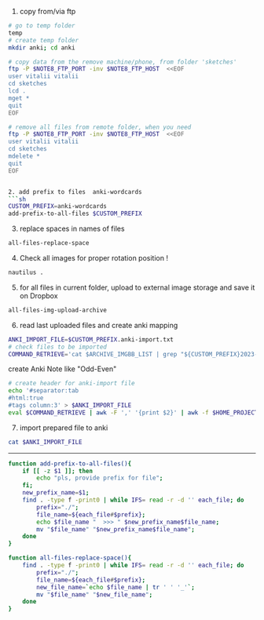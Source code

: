 1. copy from/via ftp
```sh
# go to temp folder
temp
# create temp folder 
mkdir anki; cd anki

# copy data from the remove machine/phone, from folder 'sketches'
ftp -P $NOTE8_FTP_PORT -inv $NOTE8_FTP_HOST  <<EOF
user vitalii vitalii
cd sketches
lcd .
mget *
quit
EOF

# remove all files from remote folder, when you need
ftp -P $NOTE8_FTP_PORT -inv $NOTE8_FTP_HOST  <<EOF
user vitalii vitalii
cd sketches
mdelete *
quit
EOF


2. add prefix to files  anki-wordcards
```sh
CUSTOM_PREFIX=anki-wordcards
add-prefix-to-all-files $CUSTOM_PREFIX
```

3. replace spaces in names of files
```sh
all-files-replace-space
```

4. Check all images for proper rotation position !
```sh 
nautilus .
```

5. for all files in current folder, upload to external image storage and save it on Dropbox
```sh
all-files-img-upload-archive
```

6. read last uploaded files and create anki mapping 
```sh
ANKI_IMPORT_FILE=$CUSTOM_PREFIX.anki-import.txt
# check files to be imported
COMMAND_RETRIEVE='cat $ARCHIVE_IMGBB_LIST | grep "${CUSTOM_PREFIX}2023-08-27-16" | sort -V '
```
create Anki Note like "Odd-Even"
```sh
# create header for anki-import file
echo '#separator:tab
#html:true
#tags column:3' > $ANKI_IMPORT_FILE
eval $COMMAND_RETRIEVE | awk -F ',' '{print $2}' | awk -f $HOME_PROJECTS_GITHUB/bash-example/awk/shrink-lines-to-columns.awk | awk -F '<=>' '{print $1" "$2}' | awk '{print "\"<img src=\"\""$1"\"\">\"\t""\"<img src=\"\""$2"\"\">\""}' >> $ANKI_IMPORT_FILE
```

7. import prepared file to anki
```sh
cat $ANKI_IMPORT_FILE
```


------------------
```sh
function add-prefix-to-all-files(){ 
    if [[ -z $1 ]]; then
        echo "pls, provide prefix for file";
    fi;
    new_prefix_name=$1;
    find . -type f -print0 | while IFS= read -r -d '' each_file; do
        prefix="./";
        file_name=${each_file#$prefix};
        echo $file_name "  >>> " $new_prefix_name$file_name;
        mv "$file_name" "$new_prefix_name$file_name";
    done
}

function all-files-replace-space(){ 
    find . -type f -print0 | while IFS= read -r -d '' each_file; do
        prefix="./";
        file_name=${each_file#$prefix};
        new_file_name=`echo $file_name | tr ' ' '_'`;
        mv "$file_name" "$new_file_name";
    done
}

```